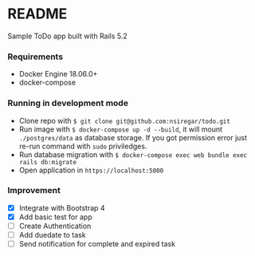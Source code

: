 # README

Sample ToDo app built with Rails 5.2

### Requirements
- Docker Engine 18.06.0+
- docker-compose

### Running in development mode
- Clone repo with `$ git clone git@github.com:nsiregar/todo.git`
- Run image with `$ docker-compose up -d --build`, it will mount `./postgres/data` as database storage. If you got permission error just re-run command with `sudo` priviledges.
- Run database migration with `$ docker-compose exec web bundle exec rails db:migrate`
- Open application in `https://localhost:5000`

### Improvement
- [x] Integrate with Bootstrap 4
- [x] Add basic test for app
- [ ] Create Authentication
- [ ] Add duedate to task
- [ ] Send notification for complete and expired task
